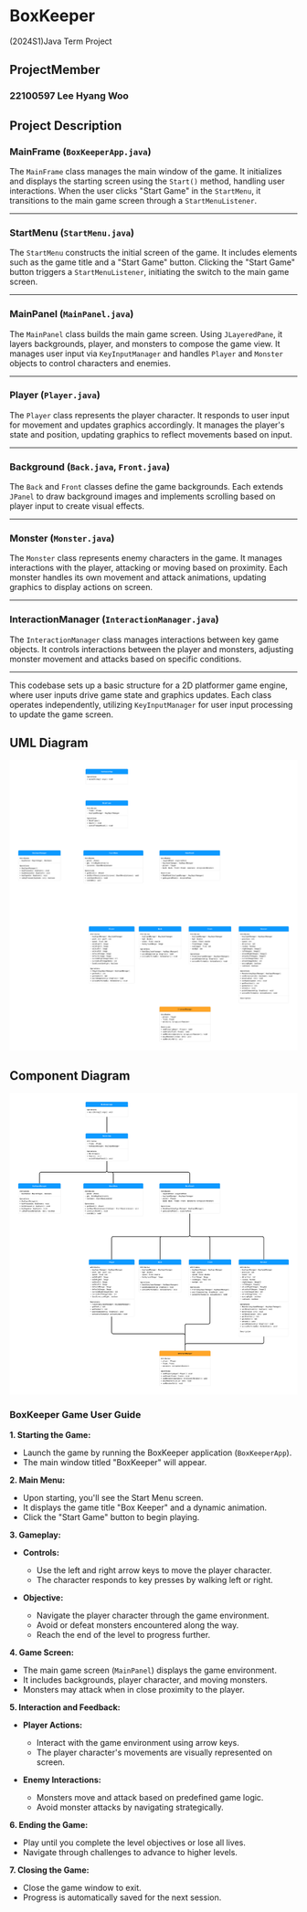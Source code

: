 # BoxKeeper
(2024S1)Java Term Project

## ProjectMember
### 22100597 Lee Hyang Woo

## Project Description

### MainFrame (`BoxKeeperApp.java`)

The `MainFrame` class manages the main window of the game. It initializes and displays the starting screen using the `Start()` method, handling user interactions. When the user clicks "Start Game" in the `StartMenu`, it transitions to the main game screen through a `StartMenuListener`.

---

### StartMenu (`StartMenu.java`)

The `StartMenu` constructs the initial screen of the game. It includes elements such as the game title and a "Start Game" button. Clicking the "Start Game" button triggers a `StartMenuListener`, initiating the switch to the main game screen.

---

### MainPanel (`MainPanel.java`)

The `MainPanel` class builds the main game screen. Using `JLayeredPane`, it layers backgrounds, player, and monsters to compose the game view. It manages user input via `KeyInputManager` and handles `Player` and `Monster` objects to control characters and enemies.

---

### Player (`Player.java`)

The `Player` class represents the player character. It responds to user input for movement and updates graphics accordingly. It manages the player's state and position, updating graphics to reflect movements based on input.

---

### Background (`Back.java`, `Front.java`)

The `Back` and `Front` classes define the game backgrounds. Each extends `JPanel` to draw background images and implements scrolling based on player input to create visual effects.

---

### Monster (`Monster.java`)

The `Monster` class represents enemy characters in the game. It manages interactions with the player, attacking or moving based on proximity. Each monster handles its own movement and attack animations, updating graphics to display actions on screen.

---

### InteractionManager (`InteractionManager.java`)

The `InteractionManager` class manages interactions between key game objects. It controls interactions between the player and monsters, adjusting monster movement and attacks based on specific conditions.

---

This codebase sets up a basic structure for a 2D platformer game engine, where user inputs drive game state and graphics updates. Each class operates independently, utilizing `KeyInputManager` for user input processing to update the game screen.


## UML Diagram
<img src='https://github.com/unhappy1030/BoxKeeper/blob/dev/Images/readme/UML_Diagram.png'>


## Component Diagram
<img src='https://github.com/unhappy1030/BoxKeeper/blob/dev/Images/readme/Component_Diagram.png'>


### BoxKeeper Game User Guide

**1. Starting the Game:**
   - Launch the game by running the BoxKeeper application (`BoxKeeperApp`).
   - The main window titled "BoxKeeper" will appear.

**2. Main Menu:**
   - Upon starting, you'll see the Start Menu screen.
   - It displays the game title "Box Keeper" and a dynamic animation.
   - Click the "Start Game" button to begin playing.

**3. Gameplay:**
   - **Controls:**
     - Use the left and right arrow keys to move the player character.
     - The character responds to key presses by walking left or right.
   
   - **Objective:**
     - Navigate the player character through the game environment.
     - Avoid or defeat monsters encountered along the way.
     - Reach the end of the level to progress further.

**4. Game Screen:**
   - The main game screen (`MainPanel`) displays the game environment.
   - It includes backgrounds, player character, and moving monsters.
   - Monsters may attack when in close proximity to the player.

**5. Interaction and Feedback:**
   - **Player Actions:**
     - Interact with the game environment using arrow keys.
     - The player character's movements are visually represented on screen.
   
   - **Enemy Interactions:**
     - Monsters move and attack based on predefined game logic.
     - Avoid monster attacks by navigating strategically.

**6. Ending the Game:**
   - Play until you complete the level objectives or lose all lives.
   - Navigate through challenges to advance to higher levels.

**7. Closing the Game:**
   - Close the game window to exit.
   - Progress is automatically saved for the next session.
